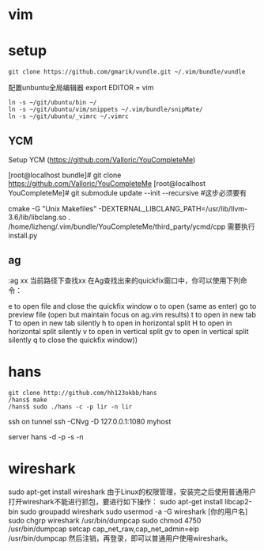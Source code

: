 
# vim
# setup

    git clone https://github.com/gmarik/vundle.git ~/.vim/bundle/vundle

配置unbuntu全局编辑器
    export EDITOR = vim

    ln -s ~/git/ubuntu/bin ~/
    ln -s ~/git/ubuntu/vim/snippets ~/.vim/bundle/snipMate/
    ln -s ~/git/ubuntu/_vimrc ~/.vimrc

## YCM

Setup YCM (https://github.com/Valloric/YouCompleteMe)

[root@localhost bundle]# git clone https://github.com/Valloric/YouCompleteMe
[root@localhost YouCompleteMe]# git submodule update --init --recursive  #这步必须要有

cmake -G "Unix Makefiles" -DEXTERNAL_LIBCLANG_PATH=/usr/lib/llvm-3.6/lib/libclang.so . /home/lizheng/.vim/bundle/YouCompleteMe/third_party/ycmd/cpp
需要执行 install.py

## ag
:ag xx
当前路径下查找xx
在Ag查找出来的quickfix窗口中，你可以使用下列命令：

e    to open file and close the quickfix window
o    to open (same as enter)
go   to preview file (open but maintain focus on ag.vim results)
t    to open in new tab
T    to open in new tab silently
h    to open in horizontal split
H    to open in horizontal split silently
v    to open in vertical split
gv   to open in vertical split silently
q    to close the quickfix window))


# hans
    git clone http://github.com/hh123okbb/hans
    /hans$ make
    /hans$ sudo ./hans -c -p lir -n lir

ssh on tunnel
    ssh -CNvg -D 127.0.0.1:1080 myhost

server
    hans -d -p -s -n


# wireshark
sudo apt-get install wireshark
由于Linux的权限管理，安装完之后使用普通用户打开wireshark不能进行抓包，要进行如下操作：
    sudo apt-get install libcap2-bin
    sudo groupadd wireshark
    sudo usermod -a -G wireshark [你的用户名]
    sudo chgrp wireshark /usr/bin/dumpcap
    sudo chmod 4750 /usr/bin/dumpcap
    setcap cap_net_raw,cap_net_admin=eip /usr/bin/dumpcap
然后注销，再登录，即可以普通用户使用wireshark。

